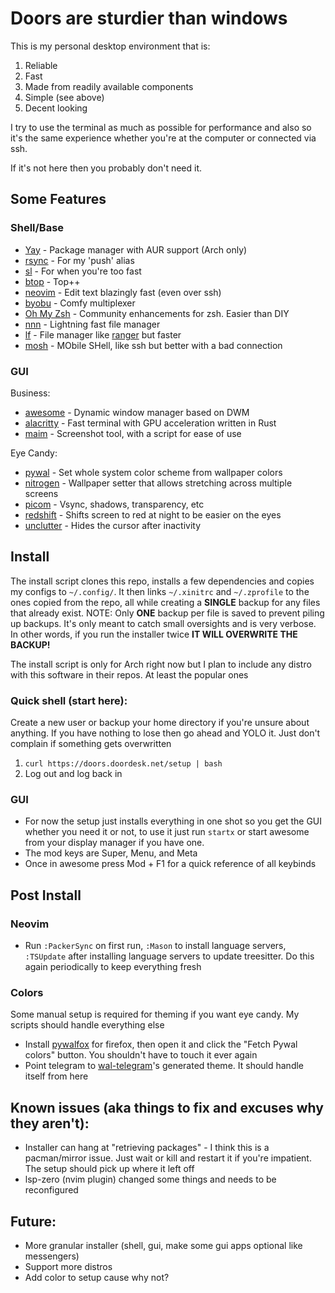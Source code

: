 # Doors are sturdier than windows

This is my personal desktop environment that is:

1. Reliable
1. Fast
1. Made from readily available components
1. Simple (see above)
1. Decent looking

I try to use the terminal as much as possible for performance and also so it's the same experience whether 
you're at the computer or connected via ssh.

If it's not here then you probably don't need it.

## Some Features

### Shell/Base

- [Yay](https://github.com/Jguer/yay) - Package manager with AUR support (Arch only)
- [rsync](https://rsync.samba.org/) - For my 'push' alias
- [sl](https://github.com/eyJhb/sl) - For when you're too fast
- [btop](https://github.com/aristocratos/btop) - Top++
- [neovim](https://github.com/neovim/neovim) - Edit text blazingly fast (even over ssh)
- [byobu](https://www.byobu.org/) - Comfy multiplexer
- [Oh My Zsh](https://github.com/ohmyzsh/ohmyzsh) - Community enhancements for zsh. Easier than DIY
- [nnn](https://github.com/jarun/nnn) - Lightning fast file manager
- [lf](https://github.com/gokcehan/lf) - File manager like [ranger](https://github.com/ranger/ranger) but faster
- [mosh](https://mosh.org/) - MObile SHell, like ssh but better with a bad connection

### GUI

Business:
- [awesome](https://awesomewm.org/) - Dynamic window manager based on DWM
- [alacritty](https://github.com/alacritty/alacritty) - Fast terminal with GPU acceleration written in Rust
- [maim](https://github.com/naelstrof/maim) - Screenshot tool, with a script for ease of use

Eye Candy:
- [pywal](https://github.com/dylanaraps/pywal) - Set whole system color scheme from wallpaper colors 
- [nitrogen](https://github.com/l3ib/nitrogen/https://github.com/l3ib/nitrogen) - Wallpaper setter that allows 
stretching across multiple screens
- [picom](https://github.com/yshui/picom) - Vsync, shadows, transparency, etc
- [redshift](https://github.com/jonls/redshift) - Shifts screen to red at night to be easier on the eyes
- [unclutter](https://github.com/Airblader/unclutter-xfixes) - Hides the cursor after inactivity

## Install
The install script clones this repo, installs a few dependencies and copies my configs to `~/.config/`. It 
then links `~/.xinitrc` and `~/.zprofile` to the ones copied from the repo, all while creating a **SINGLE** 
backup for any files that already exist. NOTE: Only **ONE** backup per file is saved to prevent piling up backups. 
It's only meant to catch small oversights and is very verbose. In other words, if you run the installer twice 
**IT WILL OVERWRITE THE BACKUP!**

The install script is only for Arch right now but I plan to include any distro with this software in their repos. 
At least the popular ones

### Quick shell (start here):
Create a new user or backup your home directory if you're unsure about anything. If you have nothing to lose then 
go ahead and YOLO it. Just don't complain if something gets overwritten

1. ```curl https://doors.doordesk.net/setup | bash```
1. Log out and log back in

### GUI
- For now the setup just installs everything in one shot so you get the GUI whether you need it or not, to use it 
just run `startx` or start awesome from your display manager if you have one.
- The mod keys are Super, Menu, and Meta
- Once in awesome press Mod + F1 for a quick reference of all keybinds

## Post Install

### Neovim
- Run `:PackerSync` on first run, `:Mason` to install language servers, `:TSUpdate` after installing language 
servers to update treesitter. Do this again periodically to keep everything fresh

### Colors
Some manual setup is required for theming if you want eye candy. My scripts should handle everything else
- Install [pywalfox](https://addons.mozilla.org/en-US/firefox/addon/pywalfox/) for firefox, then open it 
and click the "Fetch Pywal colors" button. You shouldn't have to touch it ever again
- Point telegram to [wal-telegram](https://github.com/guillaumeboehm/wal-telegram#set-the-color-palette)'s 
generated theme. It should handle itself from here

## Known issues (aka things to fix and excuses why they aren't):
- Installer can hang at "retrieving packages" - I think this is a pacman/mirror issue. Just wait or kill 
and restart it if you're impatient. The setup should pick up where it left off
- lsp-zero (nvim plugin) changed some things and needs to be reconfigured

## Future:
- More granular installer (shell, gui, make some gui apps optional like messengers)
- Support more distros
- Add color to setup cause why not?

